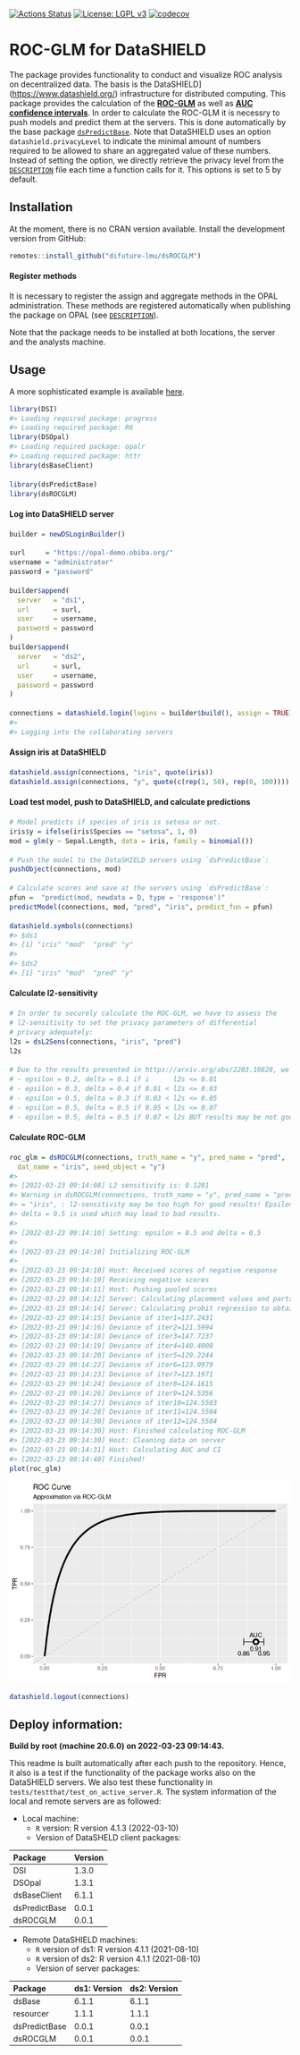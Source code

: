 
<!-- README.md is generated from README.Rmd. Please edit that file -->

[![Actions
Status](https://github.com/difuture-lmu/dsROCGLM/workflows/R-CMD-check/badge.svg)](https://github.com/difuture-lmu/dsROCGLM/actions)
[![License: LGPL
v3](https://img.shields.io/badge/License-LGPL%20v3-blue.svg)](https://www.gnu.org/licenses/lgpl-3.0)
[![codecov](https://codecov.io/gh/difuture-lmu/dsROCGLM/branch/main/graph/badge.svg?token=E8AZRM6XJX)](https://codecov.io/gh/difuture-lmu/dsROCGLM)

# ROC-GLM for DataSHIELD

The package provides functionality to conduct and visualize ROC analysis
on decentralized data. The basis is the
DataSHIELD\](<https://www.datashield.org/>) infrastructure for
distributed computing. This package provides the calculation of the
[**ROC-GLM**](https://www.jstor.org/stable/2676973?seq=1) as well as
[**AUC confidence
intervals**](https://www.jstor.org/stable/2531595?seq=1). In order to
calculate the ROC-GLM it is necessry to push models and predict them at
the servers. This is done automatically by the base package
[`dsPredictBase`](https://github.com/difuture-lmu/dsPredictBase). Note
that DataSHIELD uses an option `datashield.privacyLevel` to indicate the
minimal amount of numbers required to be allowed to share an aggregated
value of these numbers. Instead of setting the option, we directly
retrieve the privacy level from the
[`DESCRIPTION`](https://github.com/difuture-lmu/dsROCGLM/blob/master/DESCRIPTION)
file each time a function calls for it. This options is set to 5 by
default.

## Installation

At the moment, there is no CRAN version available. Install the
development version from GitHub:

``` r
remotes::install_github("difuture-lmu/dsROCGLM")
```

#### Register methods

It is necessary to register the assign and aggregate methods in the OPAL
administration. These methods are registered automatically when
publishing the package on OPAL (see
[`DESCRIPTION`](https://github.com/difuture/dsROCGLM/blob/main/DESCRIPTION)).

Note that the package needs to be installed at both locations, the
server and the analysts machine.

## Usage

A more sophisticated example is available
[here](github.com/difuture-lmu/datashield-roc-glm-demo).

``` r
library(DSI)
#> Loading required package: progress
#> Loading required package: R6
library(DSOpal)
#> Loading required package: opalr
#> Loading required package: httr
library(dsBaseClient)

library(dsPredictBase)
library(dsROCGLM)
```

#### Log into DataSHIELD server

``` r
builder = newDSLoginBuilder()

surl     = "https://opal-demo.obiba.org/"
username = "administrator"
password = "password"

builder$append(
  server   = "ds1",
  url      = surl,
  user     = username,
  password = password
)
builder$append(
  server   = "ds2",
  url      = surl,
  user     = username,
  password = password
)

connections = datashield.login(logins = builder$build(), assign = TRUE)
#> 
#> Logging into the collaborating servers
```

#### Assign iris at DataSHIELD

``` r
datashield.assign(connections, "iris", quote(iris))
datashield.assign(connections, "y", quote(c(rep(1, 50), rep(0, 100))))
```

#### Load test model, push to DataSHIELD, and calculate predictions

``` r
# Model predicts if species of iris is setosa or not.
iris$y = ifelse(iris$Species == "setosa", 1, 0)
mod = glm(y ~ Sepal.Length, data = iris, family = binomial())

# Push the model to the DataSHIELD servers using `dsPredictBase`:
pushObject(connections, mod)

# Calculate scores and save at the servers using `dsPredictBase`:
pfun =  "predict(mod, newdata = D, type = 'response')"
predictModel(connections, mod, "pred", "iris", predict_fun = pfun)

datashield.symbols(connections)
#> $ds1
#> [1] "iris" "mod"  "pred" "y"   
#> 
#> $ds2
#> [1] "iris" "mod"  "pred" "y"
```

#### Calculate l2-sensitivity

``` r
# In order to securely calculate the ROC-GLM, we have to assess the
# l2-sensitivity to set the privacy parameters of differential
# privacy adequately:
l2s = dsL2Sens(connections, "iris", "pred")
l2s

# Due to the results presented in https://arxiv.org/abs/2203.10828, we set the privacy parameters to
# - epsilon = 0.2, delta = 0.1 if i      l2s <= 0.01
# - epsilon = 0.3, delta = 0.4 if 0.01 < l2s <= 0.03
# - epsilon = 0.5, delta = 0.3 if 0.03 < l2s <= 0.05
# - epsilon = 0.5, delta = 0.5 if 0.05 < l2s <= 0.07
# - epsilon = 0.5, delta = 0.5 if 0.07 < l2s BUT results may be not good!
```

#### Calculate ROC-GLM

``` r
roc_glm = dsROCGLM(connections, truth_name = "y", pred_name = "pred",
  dat_name = "iris", seed_object = "y")
#> 
#> [2022-03-23 09:14:08] L2 sensitivity is: 0.1281
#> Warning in dsROCGLM(connections, truth_name = "y", pred_name = "pred", dat_name
#> = "iris", : l2-sensitivity may be too high for good results! Epsilon = 0.5 and
#> delta = 0.5 is used which may lead to bad results.
#> 
#> [2022-03-23 09:14:10] Setting: epsilon = 0.5 and delta = 0.5
#> 
#> [2022-03-23 09:14:10] Initializing ROC-GLM
#> 
#> [2022-03-23 09:14:10] Host: Received scores of negative response
#> [2022-03-23 09:14:10] Receiving negative scores
#> [2022-03-23 09:14:11] Host: Pushing pooled scores
#> [2022-03-23 09:14:12] Server: Calculating placement values and parts for ROC-GLM
#> [2022-03-23 09:14:14] Server: Calculating probit regression to obtain ROC-GLM
#> [2022-03-23 09:14:15] Deviance of iter1=137.2431
#> [2022-03-23 09:14:16] Deviance of iter2=121.5994
#> [2022-03-23 09:14:18] Deviance of iter3=147.7237
#> [2022-03-23 09:14:19] Deviance of iter4=140.4008
#> [2022-03-23 09:14:20] Deviance of iter5=129.2244
#> [2022-03-23 09:14:22] Deviance of iter6=123.9979
#> [2022-03-23 09:14:23] Deviance of iter7=123.1971
#> [2022-03-23 09:14:24] Deviance of iter8=124.1615
#> [2022-03-23 09:14:26] Deviance of iter9=124.5356
#> [2022-03-23 09:14:27] Deviance of iter10=124.5503
#> [2022-03-23 09:14:28] Deviance of iter11=124.5504
#> [2022-03-23 09:14:30] Deviance of iter12=124.5504
#> [2022-03-23 09:14:30] Host: Finished calculating ROC-GLM
#> [2022-03-23 09:14:30] Host: Cleaning data on server
#> [2022-03-23 09:14:31] Host: Calculating AUC and CI
#> [2022-03-23 09:14:40] Finished!
plot(roc_glm)
```

![](Readme_files/unnamed-chunk-8-1.png)<!-- -->

``` r
datashield.logout(connections)
```

## Deploy information:

**Build by root (machine 20.6.0) on 2022-03-23 09:14:43.**

This readme is built automatically after each push to the repository.
Hence, it also is a test if the functionality of the package works also
on the DataSHIELD servers. We also test these functionality in
`tests/testthat/test_on_active_server.R`. The system information of the
local and remote servers are as followed:

  - Local machine:
      - `R` version: R version 4.1.3 (2022-03-10)
      - Version of DataSHELD client packages:

| Package       | Version |
| :------------ | :------ |
| DSI           | 1.3.0   |
| DSOpal        | 1.3.1   |
| dsBaseClient  | 6.1.1   |
| dsPredictBase | 0.0.1   |
| dsROCGLM      | 0.0.1   |

  - Remote DataSHIELD machines:
      - `R` version of ds1: R version 4.1.1 (2021-08-10)
      - `R` version of ds2: R version 4.1.1 (2021-08-10)
      - Version of server packages:

| Package       | ds1: Version | ds2: Version |
| :------------ | :----------- | :----------- |
| dsBase        | 6.1.1        | 6.1.1        |
| resourcer     | 1.1.1        | 1.1.1        |
| dsPredictBase | 0.0.1        | 0.0.1        |
| dsROCGLM      | 0.0.1        | 0.0.1        |
